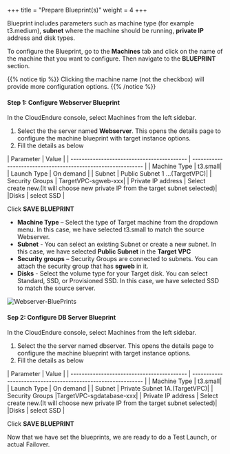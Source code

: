+++
title = "Prepare Blueprint(s)"
weight = 4
+++


Blueprint includes parameters such as machine type (for example t3.medium), **subnet** where the machine should be running, **private IP** address and disk types.

To configure the Blueprint, go to the **Machines** tab and click on the name of the machine that you want to configure. Then navigate to the **BLUEPRINT** section.

{{% notice tip %}}
Clicking the machine name (not the checkbox) will provide more configuration options.
{{% /notice %}}



#### Step 1: Configure Webserver Blueprint

In the CloudEndure console, select Machines from the left sidebar. 
1. Select the the server named **Webserver**. This opens the details page to configure the machine blueprint with target instance options. 
2. Fill the details as below

| Parameter                                  | Value                                                        |
    | ------------------------------------------ | ------------------------------------------------------------ |
    | Machine Type | t3.small|
    | Launch Type                          | On demand |
    | Subnet                          | Public Subnet 1 …(TargetVPC)|
    | Security Groups                          | TargetVPC-sgweb-xxx|
    | Private IP address                          | Select create new.(It will choose new private IP from the target subnet selected)|
    |Disks                        |  select SSD |

  Click **SAVE BLUEPRINT**

- **Machine Type** – Select the type of Target machine from the dropdown menu. In this case, we have selected t3.small to match the source Webserver.
- **Subnet** -  You can select an existing Subnet or create a new subnet. In this case, we have selected **Public Subnet** in the **Target VPC**
- **Security groups** – Security Groups are connected to subnets. You can attach the security group that has **sgweb** in it. 
- **Disks** - Select the volume type for your Target disk. You can select Standard, SSD, or Provisioned SSD. In this case, we have selected SSD to match the source server. 

![Webserver-BluePrints](/lab1/webserver.png?classes=shadow,border)

#### Sep 2: Configure DB Server Blueprint

In the CloudEndure console, select Machines from the left sidebar. 
1. Select the the server named dbserver. This opens the details page to configure the machine blueprint with target instance options. 
2. Fill the details as below 

| Parameter                                  | Value                                                        |
    | ------------------------------------------ | ------------------------------------------------------------ |
    | Machine Type | t3.small|
    | Launch Type                          | On demand |
    | Subnet                          | Private Subnet 1A.(TargetVPC)|
    | Security Groups                          |TargetVPC-sgdatabase-xxx|
    | Private IP address                          | Select create new.(It will choose new private IP from the target subnet selected)|
    |Disks                        |  select SSD |

  
  Click **SAVE BLUEPRINT**

Now that we have set the blueprints, we are ready to do a Test Launch, or actual Failover.